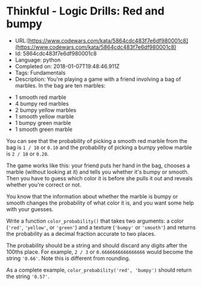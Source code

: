 # Thinkful - Logic Drills: Red and bumpy

 - URL:[https://www.codewars.com/kata/5864cdc483f7e6df980001c8](https://www.codewars.com/kata/5864cdc483f7e6df980001c8)
 - Id: 5864cdc483f7e6df980001c8
 - Language: python
 - Completed on: 2018-01-07T19:48:46.911Z
 - Tags: Fundamentals
 - Description:
You're playing a game with a friend involving a bag of marbles. In the bag are ten marbles:

* 1 smooth red marble
* 4 bumpy red marbles
* 2 bumpy yellow marbles
* 1 smooth yellow marble
* 1 bumpy green marble
* 1 smooth green marble

You can see that the probability of picking a smooth red marble from the bag is `1 / 10` or `0.10` and the probability of picking a bumpy yellow marble is `2 / 10` or `0.20`.

The game works like this: your friend puts her hand in the bag, chooses a marble (without looking at it) and tells you whether it's bumpy or smooth. Then you have to guess which color it is before she pulls it out and reveals whether you're correct or not.

You know that the information about whether the marble is bumpy or smooth changes the probability of what color it is, and you want some help with your guesses.

Write a function `color_probability()` that takes two arguments: a color (`'red'`, `'yellow'`, or `'green'`) and a texture (`'bumpy'` or `'smooth'`) and returns the probability as a decimal fraction accurate to two places.

The probability should be a string and should discard any digits after the 100ths place. For example, `2 / 3` or `0.6666666666666666` would become the string `'0.66'`. Note this is different from rounding.

As a complete example, `color_probability('red', 'bumpy')` should return the string `'0.57'`.
